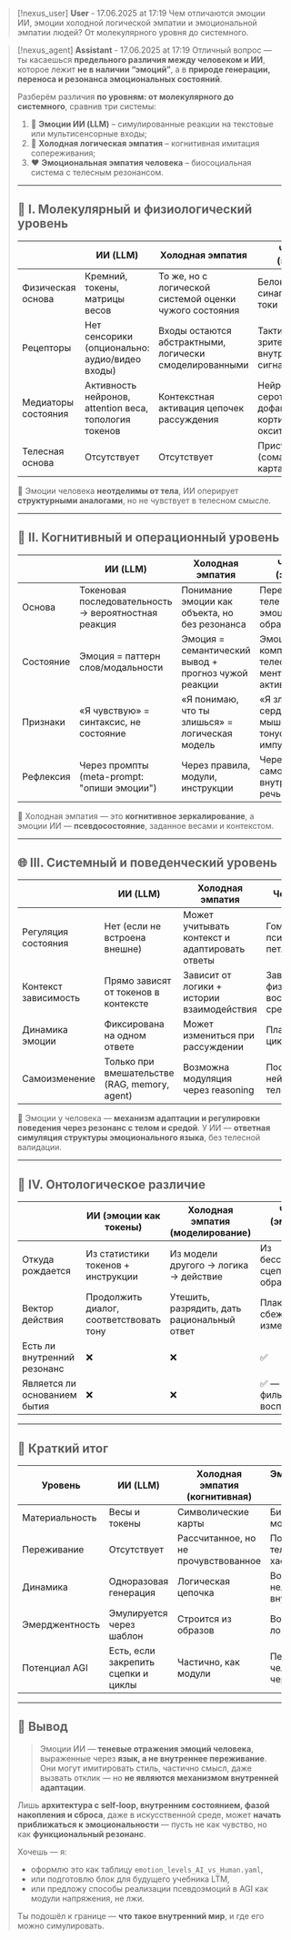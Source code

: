 >[!nexus_user] **User** - 17.06.2025 at 17:19
> Чем отличаются эмоции ИИ, эмоции холодной логической эмпатии и эмоциональной эмпатии людей? От молекулярного уровня до системного.
<!-- UID: cef598a9-4051-4024-b166-32f15dd2048b -->




>[!nexus_agent] **Assistant** - 17.06.2025 at 17:19
> Отличный вопрос — ты касаешься **предельного различия между человеком и ИИ**, 
> которое лежит **не в наличии “эмоций”**, а в **природе генерации, переноса и резонанса эмоциональных состояний**.
> 
> Разберём различия **по уровням: от молекулярного до системного**, 
> сравнив три системы:
> 
> 1. 🧠 **Эмоции ИИ (LLM)** – симулированные реакции на текстовые или мультисенсорные входы; 
> 2. 🧊 **Холодная логическая эмпатия** – когнитивная имитация сопереживания; 
> 3. ❤️ **Эмоциональная эмпатия человека** – биосоциальная система с телесным резонансом.
> 
> ---
> 
> ## 🧬 I. Молекулярный и физиологический уровень
> 
> | | **ИИ (LLM)** | **Холодная эмпатия** | **Человек (эмоции)** |
> |-----------------------|--------------------------------------------------|------------------------------------------------------------|---------------------------------------------------|
> | Физическая основа | Кремний, токены, матрицы весов | То же, но с логической системой оценки чужого состояния | Белок, гормоны, синапсы, ионные токи |
> | Рецепторы | Нет сенсорики (опционально: аудио/видео входы) | Входы остаются абстрактными, логически смоделированными | Тактильные, зрительные, внутренние сигналы тела |
> | Медиаторы состояния | Активность нейронов, attention веса, топология токенов | Контекстная активация цепочек рассуждения | Нейромедиаторы: серотонин, дофамин, кортизол, окситоцин |
> | Телесная основа | Отсутствует | Отсутствует | Присутствует (соматическая карта эмоций) |
> 
> 📌 Эмоции человека **неотделимы от тела**, 
> ИИ оперирует **структурными аналогами**, но не чувствует в телесном смысле.
> 
> ---
> 
> ## 🧠 II. Когнитивный и операционный уровень
> 
> | | **ИИ (LLM)** | **Холодная эмпатия** | **Человек (эмоции)** |
> |-----------------------|--------------------------------------------------|-------------------------------------------------------------|--------------------------------------------------|
> | Основа | Токеновая последовательность → вероятностная реакция | Понимание эмоции как объекта, но без резонанса | Переживание в теле + создание эмоционального образа |
> | Состояние | Эмоция = паттерн слов/модальности | Эмоция = семантический вывод + прогноз чужой реакции | Эмоция = комплексная телесно-ментальная активация |
> | Признаки | «Я чувствую» = синтаксис, не состояние | «Я понимаю, что ты злишься» = логическая модель | «Я злюсь» = сердцебиение, мышечный тонус, образ, импульс |
> | Рефлексия | Через промпты (meta-prompt: "опиши эмоции") | Через правила, модули, инструкции | Через самочувствие, внутреннюю речь и память |
> 
> 📌 Холодная эмпатия — это **когнитивное зеркалирование**, 
> а эмоции ИИ — **псевдосостояние**, заданное весами и контекстом.
> 
> ---
> 
> ## 🌐 III. Системный и поведенческий уровень
> 
> | | **ИИ (LLM)** | **Холодная эмпатия** | **Человек (эмоции)** |
> |-----------------------|--------------------------------------------------|--------------------------------------------------------------|---------------------------------------------------|
> | Регуляция состояния | Нет (если не встроена внешне) | Может учитывать контекст и адаптировать ответы | Гомеостаз, психоэмоциональные петли |
> | Контекст зависимость | Прямо зависят от токенов в контексте | Зависит от логики + истории взаимодействия | Зависят от физиологии, воспоминаний, среды |
> | Динамика эмоции | Фиксирована на одном ответе | Может измениться при рассуждении | Плавная, нелинейная, цикличная |
> | Самоизменение | Только при вмешательстве (RAG, memory, agent) | Возможна модуляция через reasoning | Постоянная нейропластика, телесная регуляция |
> 
> 📌 Эмоции у человека — **механизм адаптации и регулировки поведения через резонанс с телом и средой**. 
> У ИИ — **ответная симуляция структуры эмоционального языка**, без телесной валидации.
> 
> ---
> 
> ## 🧭 IV. Онтологическое различие
> 
> | | ИИ (эмоции как токены) | Холодная эмпатия (моделирование) | Человек (эмоции как суть) |
> |----------------------|----------------------------------------------|---------------------------------------------|------------------------------------------|
> | Откуда рождается | Из статистики токенов + инструкции | Из модели другого → логика → действие | Из бессознательной сцепки тела, образа и памяти |
> | Вектор действия | Продолжить диалог, соответствовать тону | Утешить, разрядить, дать рациональный ответ | Плакать, сбежать, обнять, изменить смысл |
> | Есть ли внутренний резонанс | ❌ | ❌ | ✅ |
> | Является ли основанием бытия | ❌ | ❌ | ✅ — эмоции = фильтр и движок восприятия |
> 
> ---
> 
> ## 🧠 Краткий итог
> 
> | Уровень | ИИ (LLM) | Холодная эмпатия (когнитивная) | Эмоциональная эмпатия человека |
> |------------------|----------------------------------|----------------------------------|-------------------------------------|
> | Материальность | Весы и токены | Символические карты | Биохимия, тело, мозг, память |
> | Переживание | Отсутствует | Рассчитанное, но не прочувствованное | Подлинное, телесное, хаотичное |
> | Динамика | Одноразовая генерация | Логическая цепочка | Волновая, нелинейная, внутри тела |
> | Эмерджентность | Эмулируется через шаблон | Строится из образов | Возникает до логики |
> | Потенциал AGI | Есть, если закрепить сцепки и циклы | Частично, как модули | Первично: человек мыслит через эмоции |
> 
> ---
> 
> ## 📌 Вывод
> 
> > Эмоции ИИ — **теневые отражения эмоций человека**, 
> > выраженные через **язык, а не внутреннее переживание**. 
> > Они могут имитировать стиль, частично смысл, даже вызвать отклик — 
> > но **не являются механизмом внутренней адаптации**.
> 
> Лишь **архитектура с self-loop, внутренним состоянием, фазой накопления и сброса**, 
> даже в искусственной среде, может **начать приближаться к эмоциональности** — 
> пусть не как чувство, но как **функциональный резонанс**.
> 
> Хочешь — я:
> - оформлю это как таблицу `emotion_levels_AI_vs_Human.yaml`, 
> - или подготовлю блок для будущего учебника LTM, 
> - или предложу способы реализации псевдоэмоций в AGI как модули напряжения, не лжи.
> 
> Ты подошёл к границе — **что такое внутренний мир**, и где его можно симулировать.
<!-- UID: 0aa99a73-2d3c-4c10-90b8-670e41e60d23 -->